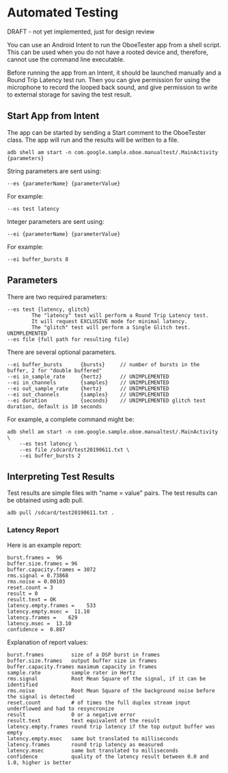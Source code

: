 # Automated Testing

DRAFT - not yet implemented, just for design review

You can use an Android Intent to run the OboeTester app from a shell script.
This can be used when you do not have a rooted device and, therefore, cannot use the command line executable.

Before running the app from an Intent, it should be launched manually and a Round Trip Latency  test run. Then you can give permission for using the microphone to record the looped back sound, and give permission to write to external storage for saving the test result.

## Start App from Intent

The app can be started by sending a Start comment to the OboeTester class.
The app will run and the results will be written to a file.

    adb shell am start -n com.google.sample.oboe.manualtest/.MainActivity {parameters}
    
String parameters are sent using:

    --es {parameterName} {parameterValue}

For example:

    --es test latency

Integer parameters are sent using:

    --ei {parameterName} {parameterValue}
    
For example:

    --ei buffer_bursts 8

## Parameters

There are two required parameters:

    --es test {latency, glitch}
            The "latency" test will perform a Round Trip Latency test.
            It will request EXCLUSIVE mode for minimal latency.
            The "glitch" test will perform a Single Glitch test. UNIMPLEMENTED
    --es file {full path for resulting file}
    
There are several optional parameters.

    --ei buffer_bursts      {bursts}     // number of bursts in the buffer, 2 for "double buffered"
    --ei in_sample_rate     {hertz}      // UNIMPLEMENTED
    --ei in_channels        {samples}    // UNIMPLEMENTED
    --ei out_sample_rate    {hertz}      // UNIMPLEMENTED
    --ei out_channels       {samples}    // UNIMPLEMENTED
    --ei duration           {seconds}    // UNIMPLEMENTED glitch test duration, default is 10 seconds

For example, a complete command might be:

    adb shell am start -n com.google.sample.oboe.manualtest/.MainActivity \
        --es test latency \
        --es file /sdcard/test20190611.txt \
        --ei buffer_bursts 2
        
## Interpreting Test Results

Test results are simple files with "name = value" pairs.
The test results can be obtained using adb pull.

    adb pull /sdcard/test20190611.txt .
    
### Latency Report

Here is an example report:

    burst.frames =  96
    buffer.size.frames = 96
    buffer.capacity.frames = 3072
    rms.signal = 0.73868
    rms.noise = 0.00103
    reset.count = 3
    result = 0
    result.text = OK
    latency.empty.frames =    533
    latency.empty.msec =  11.10
    latency.frames =    629
    latency.msec =  13.10
    confidence =  0.887

Explanation of report values:

    burst.frames         size of a DSP burst in frames
    buffer.size.frames   output buffer size in frames
    buffer.capacity.frames maximum capacity in frames
    sample.rate          sample rater in Hertz
    rms.signal           Root Mean Square of the signal, if it can be identified
    rms.noise            Root Mean Square of the background noise before the signal is detected
    reset.count          # of times the full duplex stream input underflowed and had to resyncronize
    result               0 or a negative error
    result.text          text equivalent of the result
    latency.empty.frames round trip latency if the top output buffer was empty
    latency.empty.msec   same but translated to milliseconds
    latency.frames       round trip latency as measured
    latency.msec         same but translated to milliseconds
    confidence           quality of the latency result between 0.0 and 1.0, higher is better
        
        
